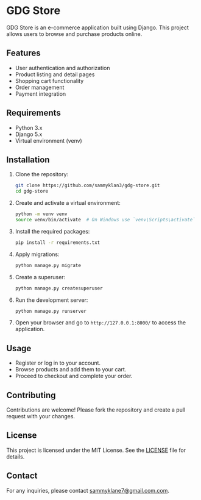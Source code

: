 # GDG Store

GDG Store is an e-commerce application built using Django. This project allows users to browse and purchase products online.

## Features

- User authentication and authorization
- Product listing and detail pages
- Shopping cart functionality
- Order management
- Payment integration

## Requirements

- Python 3.x
- Django 5.x
- Virtual environment (venv)

## Installation

1. Clone the repository:
    ```bash
    git clone https://github.com/sammyklan3/gdg-store.git
    cd gdg-store
    ```

2. Create and activate a virtual environment:
    ```bash
    python -m venv venv
    source venv/bin/activate  # On Windows use `venv\Scripts\activate`
    ```

3. Install the required packages:
    ```bash
    pip install -r requirements.txt
    ```

4. Apply migrations:
    ```bash
    python manage.py migrate
    ```

5. Create a superuser:
    ```bash
    python manage.py createsuperuser
    ```

6. Run the development server:
    ```bash
    python manage.py runserver
    ```

7. Open your browser and go to `http://127.0.0.1:8000/` to access the application.

## Usage

- Register or log in to your account.
- Browse products and add them to your cart.
- Proceed to checkout and complete your order.

## Contributing

Contributions are welcome! Please fork the repository and create a pull request with your changes.

## License

This project is licensed under the MIT License. See the [LICENSE](LICENSE) file for details.

## Contact

For any inquiries, please contact [sammyklane7@gmail.com.com](mailto:sammykane7@example.com).